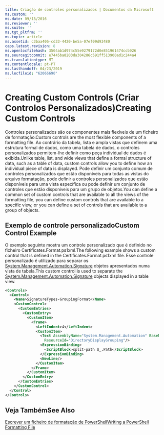 ```yaml
---
title: Criação de controles personalizados | Documentos da Microsoft
ms.custom: ''
ms.date: 09/13/2016
ms.reviewer: ''
ms.suite: ''
ms.tgt_pltfrm: ''
ms.topic: article
ms.assetid: c3baa406-cd33-4420-be5a-07ef09d93480
caps.latest.revision: 8
ms.openlocfilehash: 3504ab1d974c55e9279172d0e851961474ccb926
ms.sourcegitcommit: e7445ba8203da304286c591ff513900ad1c244a4
ms.translationtype: MT
ms.contentlocale: pt-PT
ms.lasthandoff: 04/23/2019
ms.locfileid: "62066690"
---
```

# <a name="creating-custom-controls"></a><span data-ttu-id="b0fda-102">Creating Custom Controls (Criar Controlos Personalizados)</span><span class="sxs-lookup"><span data-stu-id="b0fda-102">Creating Custom Controls</span></span>

<span data-ttu-id="b0fda-103">Controles personalizados são os componentes mais flexíveis de um ficheiro de formatação.</span><span class="sxs-lookup"><span data-stu-id="b0fda-103">Custom controls are the most flexible components of a formatting file.</span></span> <span data-ttu-id="b0fda-104">Ao contrário da tabela, lista e ampla vistas que definem uma estrutura formal de dados, como uma tabela de dados, o controles personalizados permitem-lhe definir como peça individual de dados é exibida.</span><span class="sxs-lookup"><span data-stu-id="b0fda-104">Unlike table, list, and wide views that define a formal structure of data, such as a table of data, custom controls allow you to define how an individual piece of data is displayed.</span></span> <span data-ttu-id="b0fda-105">Pode definir um conjunto comum de controles personalizados que estão disponíveis para todas as vistas do arquivo formatação, pode definir a controles personalizados que estão disponíveis para uma vista específica ou pode definir um conjunto de controles que estão disponíveis para um grupo de objetos.</span><span class="sxs-lookup"><span data-stu-id="b0fda-105">You can define a common set of custom controls that are available to all the views of the formatting file, you can define custom controls that are available to a specific view, or you can define a set of controls that are available to a group of objects.</span></span>

## <a name="custom-control-example"></a><span data-ttu-id="b0fda-106">Exemplo de controle personalizado</span><span class="sxs-lookup"><span data-stu-id="b0fda-106">Custom Control Example</span></span>

<span data-ttu-id="b0fda-107">O exemplo seguinte mostra um controle personalizado que é definido no ficheiro Certificates.Format.ps1xml.</span><span class="sxs-lookup"><span data-stu-id="b0fda-107">The following example shows a custom control that is defined in the Certificates.Format.ps1xml file.</span></span> <span data-ttu-id="b0fda-108">Esse controle personalizado é utilizado para separar os [System.Management.Automation.Signature](/dotnet/api/System.Management.Automation.Signature) objetos apresentados numa vista de tabela.</span><span class="sxs-lookup"><span data-stu-id="b0fda-108">This custom control is used to separate the [System.Management.Automation.Signature](/dotnet/api/System.Management.Automation.Signature) objects displayed in a table view.</span></span>

```xml
<Controls>
  <Control>
    <Name>SignatureTypes-GroupingFormat</Name>
    <CustomControl>
      <CustomEntries>
        <CustomEntry>
          <CustomItem>
            <Frame>
              <LeftIndent>4</LeftIndent>
              <CustomItem>
                <Text AssemblyName="System.Management.Automation" BaseName="FileSystemProviderStrings"
                  ResourceId="DirectoryDisplayGrouping"/>
                <ExpressionBinding>
                  <ScriptBlock>split-path $_.Path</ScriptBlock>
                </ExpressionBinding>
                <NewLine/>
              </CustomItem>
            </Frame>
          </CustomItem>
        </CustomEntry>
      </CustomEntries>
    </CustomControl>
  </Control>
</Controls>

```

## <a name="see-also"></a><span data-ttu-id="b0fda-109">Veja Também</span><span class="sxs-lookup"><span data-stu-id="b0fda-109">See Also</span></span>

[<span data-ttu-id="b0fda-110">Escrever um ficheiro de formatação de PowerShell</span><span class="sxs-lookup"><span data-stu-id="b0fda-110">Writing a PowerShell Formatting File</span></span>](./writing-a-powershell-formatting-file.md)
